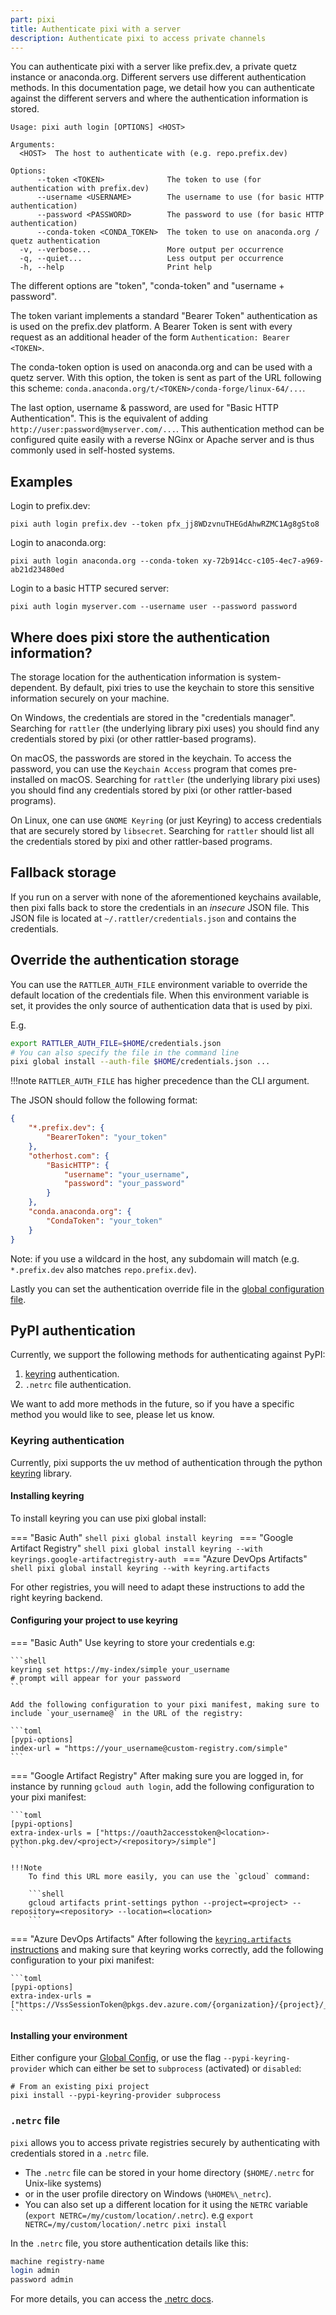 ```yaml
---
part: pixi
title: Authenticate pixi with a server
description: Authenticate pixi to access private channels
---
```


You can authenticate pixi with a server like prefix.dev, a private quetz instance or anaconda.org.
Different servers use different authentication methods.
In this documentation page, we detail how you can authenticate against the different servers and where the authentication information is stored.

```shell
Usage: pixi auth login [OPTIONS] <HOST>

Arguments:
  <HOST>  The host to authenticate with (e.g. repo.prefix.dev)

Options:
      --token <TOKEN>              The token to use (for authentication with prefix.dev)
      --username <USERNAME>        The username to use (for basic HTTP authentication)
      --password <PASSWORD>        The password to use (for basic HTTP authentication)
      --conda-token <CONDA_TOKEN>  The token to use on anaconda.org / quetz authentication
  -v, --verbose...                 More output per occurrence
  -q, --quiet...                   Less output per occurrence
  -h, --help                       Print help
```

The different options are "token", "conda-token" and "username + password".

The token variant implements a standard "Bearer Token" authentication as is used on the prefix.dev platform.
A Bearer Token is sent with every request as an additional header of the form `Authentication: Bearer <TOKEN>`.

The conda-token option is used on anaconda.org and can be used with a quetz server. With this option, the token is sent as part of the URL following this scheme: `conda.anaconda.org/t/<TOKEN>/conda-forge/linux-64/...`.

The last option, username & password, are used for "Basic HTTP Authentication". This is the equivalent of adding `http://user:password@myserver.com/...`. This authentication method can be configured quite easily with a reverse NGinx or Apache server and is thus commonly used in self-hosted systems.

## Examples

Login to prefix.dev:

```shell
pixi auth login prefix.dev --token pfx_jj8WDzvnuTHEGdAhwRZMC1Ag8gSto8
```

Login to anaconda.org:

```shell
pixi auth login anaconda.org --conda-token xy-72b914cc-c105-4ec7-a969-ab21d23480ed
```

Login to a basic HTTP secured server:

```shell
pixi auth login myserver.com --username user --password password
```

## Where does pixi store the authentication information?

The storage location for the authentication information is system-dependent. By default, pixi tries to use the keychain to store this sensitive information securely on your machine.

On Windows, the credentials are stored in the "credentials manager". Searching for `rattler` (the underlying library pixi uses) you should find any credentials stored by pixi (or other rattler-based programs).

On macOS, the passwords are stored in the keychain. To access the password, you can use the `Keychain Access` program that comes pre-installed on macOS. Searching for `rattler` (the underlying library pixi uses) you should find any credentials stored by pixi (or other rattler-based programs).

On Linux, one can use `GNOME Keyring` (or just Keyring) to access credentials that are securely stored by `libsecret`. Searching for `rattler` should list all the credentials stored by pixi and other rattler-based programs.

## Fallback storage

If you run on a server with none of the aforementioned keychains available, then pixi falls back to store the credentials in an _insecure_ JSON file.
This JSON file is located at `~/.rattler/credentials.json` and contains the credentials.

## Override the authentication storage

You can use the `RATTLER_AUTH_FILE` environment variable to override the default location of the credentials file.
When this environment variable is set, it provides the only source of authentication data that is used by pixi.

E.g.

```bash
export RATTLER_AUTH_FILE=$HOME/credentials.json
# You can also specify the file in the command line
pixi global install --auth-file $HOME/credentials.json ...
```

!!!note
    `RATTLER_AUTH_FILE` has higher precedence than the CLI argument.

The JSON should follow the following format:

```json
{
    "*.prefix.dev": {
        "BearerToken": "your_token"
    },
    "otherhost.com": {
        "BasicHTTP": {
            "username": "your_username",
            "password": "your_password"
        }
    },
    "conda.anaconda.org": {
        "CondaToken": "your_token"
    }
}
```

Note: if you use a wildcard in the host, any subdomain will match (e.g. `*.prefix.dev` also matches `repo.prefix.dev`).

Lastly you can set the authentication override file in the [global configuration file](./../reference/pixi_configuration.md).

## PyPI authentication
Currently, we support the following methods for authenticating against PyPI:

1. [keyring](https://pypi.org/project/keyring/) authentication.
2. `.netrc` file authentication.

We want to add more methods in the future, so if you have a specific method you would like to see, please let us know.

### Keyring authentication

Currently, pixi supports the uv method of authentication through the python [keyring](https://pypi.org/project/keyring/) library.

#### Installing keyring
To install keyring you can use pixi global install:

=== "Basic Auth"
    ```shell
    pixi global install keyring
    ```
=== "Google Artifact Registry"
    ```shell
    pixi global install keyring --with keyrings.google-artifactregistry-auth
    ```
=== "Azure DevOps Artifacts"
    ```shell
    pixi global install keyring --with keyring.artifacts
    ```

For other registries, you will need to adapt these instructions to add the right keyring backend.

#### Configuring your project to use keyring

=== "Basic Auth"
    Use keyring to store your credentials e.g:

    ```shell
    keyring set https://my-index/simple your_username
    # prompt will appear for your password
    ```

    Add the following configuration to your pixi manifest, making sure to include `your_username@` in the URL of the registry:

    ```toml
    [pypi-options]
    index-url = "https://your_username@custom-registry.com/simple"
    ```

=== "Google Artifact Registry"
    After making sure you are logged in, for instance by running `gcloud auth login`, add the following configuration to your pixi manifest:

    ```toml
    [pypi-options]
    extra-index-urls = ["https://oauth2accesstoken@<location>-python.pkg.dev/<project>/<repository>/simple"]
    ```

    !!!Note
        To find this URL more easily, you can use the `gcloud` command:

        ```shell
        gcloud artifacts print-settings python --project=<project> --repository=<repository> --location=<location>
        ```

=== "Azure DevOps Artifacts"
    After following the [`keyring.artifacts` instructions](https://github.com/jslorrma/keyrings.artifacts?tab=readme-ov-file#usage) and making sure that keyring works correctly, add the following configuration to your pixi manifest:

    ```toml
    [pypi-options]
    extra-index-urls = ["https://VssSessionToken@pkgs.dev.azure.com/{organization}/{project}/_packaging/{feed}/pypi/simple/"]
    ```

#### Installing your environment
Either configure your [Global Config](../reference/pixi_configuration.md#pypi-config), or use the flag `--pypi-keyring-provider` which can either be set to `subprocess` (activated) or `disabled`:

```shell
# From an existing pixi project
pixi install --pypi-keyring-provider subprocess
```


### `.netrc` file

`pixi` allows you to access private registries securely by authenticating with credentials stored in a `.netrc` file.

- The `.netrc` file can be stored in your home directory (`$HOME/.netrc` for Unix-like systems)
- or in the user profile directory on Windows (`%HOME%\_netrc`).
- You can also set up a different location for it using the `NETRC` variable (`export NETRC=/my/custom/location/.netrc`).
  e.g `export NETRC=/my/custom/location/.netrc pixi install`

In the `.netrc` file, you store authentication details like this:

```sh
machine registry-name
login admin
password admin
```
For more details, you can access the [.netrc docs](https://www.ibm.com/docs/en/aix/7.2?topic=formats-netrc-file-format-tcpip).
